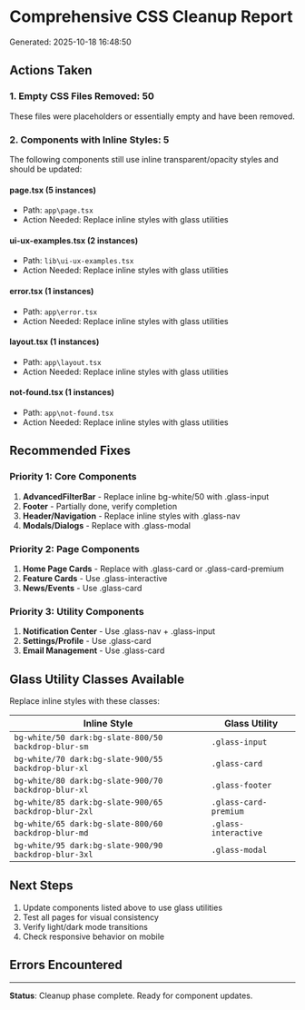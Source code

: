 ﻿# Comprehensive CSS Cleanup Report
Generated: 2025-10-18 16:48:50

## Actions Taken

### 1. Empty CSS Files Removed: 50
These files were placeholders or essentially empty and have been removed.

### 2. Components with Inline Styles: 5

The following components still use inline transparent/opacity styles and should be updated:

#### page.tsx (5 instances)
- Path: `app\page.tsx`
- Action Needed: Replace inline styles with glass utilities

 #### ui-ux-examples.tsx (2 instances)
- Path: `lib\ui-ux-examples.tsx`
- Action Needed: Replace inline styles with glass utilities

 #### error.tsx (1 instances)
- Path: `app\error.tsx`
- Action Needed: Replace inline styles with glass utilities

 #### layout.tsx (1 instances)
- Path: `app\layout.tsx`
- Action Needed: Replace inline styles with glass utilities

 #### not-found.tsx (1 instances)
- Path: `app\not-found.tsx`
- Action Needed: Replace inline styles with glass utilities



## Recommended Fixes

### Priority 1: Core Components
1. **AdvancedFilterBar** - Replace inline bg-white/50 with .glass-input
2. **Footer** - Partially done, verify completion
3. **Header/Navigation** - Replace inline styles with .glass-nav
4. **Modals/Dialogs** - Replace with .glass-modal

### Priority 2: Page Components
1. **Home Page Cards** - Replace with .glass-card or .glass-card-premium
2. **Feature Cards** - Use .glass-interactive
3. **News/Events** - Use .glass-card

### Priority 3: Utility Components
1. **Notification Center** - Use .glass-nav + .glass-input
2. **Settings/Profile** - Use .glass-card
3. **Email Management** - Use .glass-card

## Glass Utility Classes Available

Replace inline styles with these classes:

| Inline Style | Glass Utility |
|--------------|---------------|
| `bg-white/50 dark:bg-slate-800/50 backdrop-blur-sm` | `.glass-input` |
| `bg-white/70 dark:bg-slate-900/55 backdrop-blur-xl` | `.glass-card` |
| `bg-white/80 dark:bg-slate-900/70 backdrop-blur-xl` | `.glass-footer` |
| `bg-white/85 dark:bg-slate-900/65 backdrop-blur-2xl` | `.glass-card-premium` |
| `bg-white/65 dark:bg-slate-800/60 backdrop-blur-md` | `.glass-interactive` |
| `bg-white/95 dark:bg-slate-900/90 backdrop-blur-3xl` | `.glass-modal` |

## Next Steps

1. Update components listed above to use glass utilities
2. Test all pages for visual consistency
3. Verify light/dark mode transitions
4. Check responsive behavior on mobile

## Errors Encountered



---

**Status**: Cleanup phase complete. Ready for component updates.
